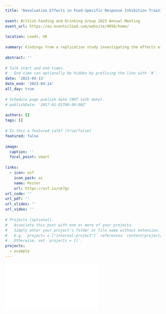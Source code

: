 ```yaml
---
title: 'Devaluation Effects in Food-Specific Response Inhibition Training: An Independent Conceptual Replication' 

event: British Feeding and Drinking Group 2023 Annual Meeting
event_url: https://eu.eventscloud.com/website/9856/home/

location: Leeds, UK

summary: Findings from a replication study investigating the effects of response inhibition training on food liking (i.e. reduced liking after training; also known as 'devaluation'). The aim of the study was to replicate this devaluation effect in a high-powered and more representative UK sample in terms of gender and ethnic/racial background.

abstract: ''

# Talk start and end times.
#   End time can optionally be hidden by prefixing the line with `#`.
date: '2023-04-13'
date_end: '2023-04-14'
all_day: true

# Schedule page publish date (NOT talk date).
# publishDate: '2017-01-01T00:00:00Z'

authors: []
tags: []

# Is this a featured talk? (true/false)
featured: false

image:
  caption: ''
  focal_point: smart

links:
  - icon: osf
    icon_pack: ai
    name: Poster
    url: https://osf.io/uk7gc
url_code: ''
url_pdf: ''
url_slides: ''
url_video: ''

# Projects (optional).
#   Associate this post with one or more of your projects.
#   Simply enter your project's folder or file name without extension.
#   E.g. `projects = ["internal-project"]` references `content/project/deep-learning/index.md`.
#   Otherwise, set `projects = []`.
projects:
  - example
---
```

![Poster preview](poster.pdf "Poster preview")
